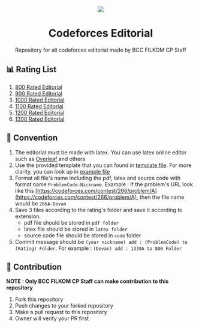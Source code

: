 <div align="center">
<img src="https://assets.codeforces.com/users/kguseva/comments/cf.png"/>
<h1>Codeforces Editorial</h1>
Repository for all codeforces editorial made by BCC FILKOM CP Staff
</div>


## 📊 Rating List

1. [800 Rated Editorial](./0800/)
2. [900 Rated Editorial](./0900/)
3. [1000 Rated Editorial](./1000/)
4. [1100 Rated Editorial](./1100/)
5. [1200 Rated Editorial](./1200/)
6. [1300 Rated Editorial](./1300/)

## 📝 Convention

1. The editorial must be made with latex. You can use latex online editor such as [Overleaf](https://www.overleaf.com/project) and others
2. Use the provided template that you can found in [template file](./template/template.tex). For more clarity, you can look up in [example file](./template/example.tex)
3. Format all file's name including the pdf, latex and source code with format name ```ProblemCode-Nickname```. Example : If the problem's URL look like this [https://codeforces.com/contest/266/problem/A](https://codeforces.com/contest/266/problem/A), then the file name would be ```266A-Devan```
4. Save 3 files according to the rating's folder and save it according to extension.
    - pdf file should be stored in ```pdf folder```
    - latex file should be stored in ```latex folder```
    - source code file should be stored in ```code``` folder
5. Commit message should be ```(your nickname) add : (ProblemCode) to (Rating) Folder```. For example : ```(Devan) add : 1339A to 800 Folder```

## 🙌 Contribution

**NOTE : Only BCC FILKOM CP Staff can make contribution to this repository**

1. Fork this repository
2. Push changes to your forked repository
3. Make a pull request to this repository
4. Owner will verify your PR first

